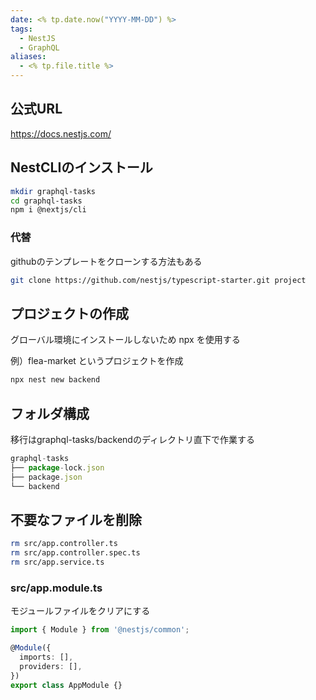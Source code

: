 ```yaml
---
date: <% tp.date.now("YYYY-MM-DD") %>
tags:
  - NestJS
  - GraphQL
aliases:
  - <% tp.file.title %>
---
```

## 公式URL

https://docs.nestjs.com/

## NestCLIのインストール

```bash
mkdir graphql-tasks
cd graphql-tasks
npm i @nextjs/cli
```

### 代替

githubのテンプレートをクローンする方法もある

```bash
git clone https://github.com/nestjs/typescript-starter.git project
```

## プロジェクトの作成

グローバル環境にインストールしないため npx を使用する

例）flea-market というプロジェクトを作成

```bash
npx nest new backend
```

## フォルダ構成

移行はgraphql-tasks/backendのディレクトリ直下で作業する

```ts
graphql-tasks
├── package-lock.json
├── package.json
└── backend
```

## 不要なファイルを削除

```bash
rm src/app.controller.ts 
rm src/app.controller.spec.ts 
rm src/app.service.ts
```

### src/app.module.ts

モジュールファイルをクリアにする

```ts
import { Module } from '@nestjs/common';

@Module({
  imports: [],
  providers: [],
})
export class AppModule {}
```